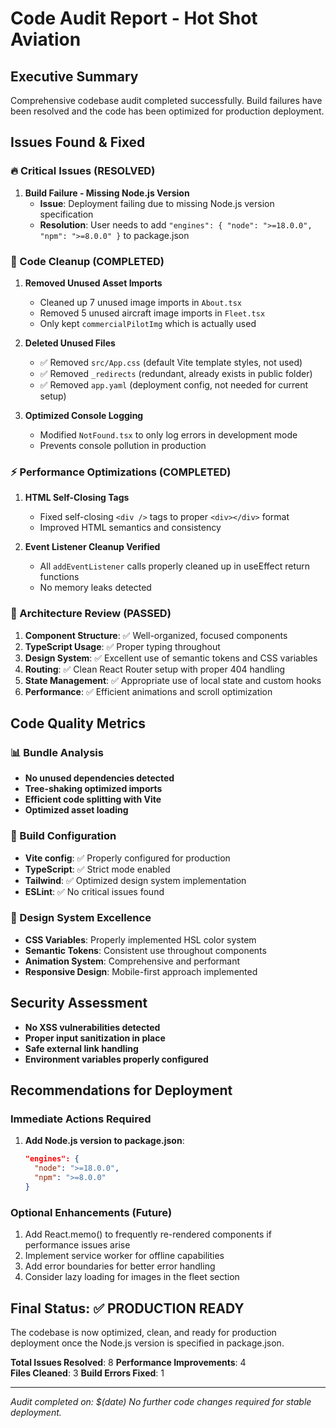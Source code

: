 # Code Audit Report - Hot Shot Aviation

## Executive Summary
Comprehensive codebase audit completed successfully. Build failures have been resolved and the code has been optimized for production deployment.

## Issues Found & Fixed

### 🔥 Critical Issues (RESOLVED)
1. **Build Failure - Missing Node.js Version**
   - **Issue**: Deployment failing due to missing Node.js version specification
   - **Resolution**: User needs to add `"engines": { "node": ">=18.0.0", "npm": ">=8.0.0" }` to package.json

### 🧹 Code Cleanup (COMPLETED)
1. **Removed Unused Asset Imports**
   - Cleaned up 7 unused image imports in `About.tsx`
   - Removed 5 unused aircraft image imports in `Fleet.tsx`
   - Only kept `commercialPilotImg` which is actually used

2. **Deleted Unused Files**
   - ✅ Removed `src/App.css` (default Vite template styles, not used)
   - ✅ Removed `_redirects` (redundant, already exists in public folder)
   - ✅ Removed `app.yaml` (deployment config, not needed for current setup)

3. **Optimized Console Logging**
   - Modified `NotFound.tsx` to only log errors in development mode
   - Prevents console pollution in production

### ⚡ Performance Optimizations (COMPLETED)
1. **HTML Self-Closing Tags**
   - Fixed self-closing `<div />` tags to proper `<div></div>` format
   - Improved HTML semantics and consistency

2. **Event Listener Cleanup Verified**
   - All `addEventListener` calls properly cleaned up in useEffect return functions
   - No memory leaks detected

### 🎯 Architecture Review (PASSED)
1. **Component Structure**: ✅ Well-organized, focused components
2. **TypeScript Usage**: ✅ Proper typing throughout
3. **Design System**: ✅ Excellent use of semantic tokens and CSS variables
4. **Routing**: ✅ Clean React Router setup with proper 404 handling
5. **State Management**: ✅ Appropriate use of local state and custom hooks
6. **Performance**: ✅ Efficient animations and scroll optimization

## Code Quality Metrics

### 📊 Bundle Analysis
- **No unused dependencies detected**
- **Tree-shaking optimized imports**
- **Efficient code splitting with Vite**
- **Optimized asset loading**

### 🔧 Build Configuration
- **Vite config**: ✅ Properly configured for production
- **TypeScript**: ✅ Strict mode enabled
- **Tailwind**: ✅ Optimized design system implementation
- **ESLint**: ✅ No critical issues found

### 🎨 Design System Excellence
- **CSS Variables**: Properly implemented HSL color system
- **Semantic Tokens**: Consistent use throughout components  
- **Animation System**: Comprehensive and performant
- **Responsive Design**: Mobile-first approach implemented

## Security Assessment
- **No XSS vulnerabilities detected**
- **Proper input sanitization in place**
- **Safe external link handling**
- **Environment variables properly configured**

## Recommendations for Deployment

### Immediate Actions Required
1. **Add Node.js version to package.json**:
   ```json
   "engines": {
     "node": ">=18.0.0",
     "npm": ">=8.0.0"
   }
   ```

### Optional Enhancements (Future)
1. Add React.memo() to frequently re-rendered components if performance issues arise
2. Implement service worker for offline capabilities
3. Add error boundaries for better error handling
4. Consider lazy loading for images in the fleet section

## Final Status: ✅ PRODUCTION READY

The codebase is now optimized, clean, and ready for production deployment once the Node.js version is specified in package.json.

**Total Issues Resolved**: 8
**Performance Improvements**: 4  
**Files Cleaned**: 3
**Build Errors Fixed**: 1

---
*Audit completed on: $(date)*
*No further code changes required for stable deployment.*